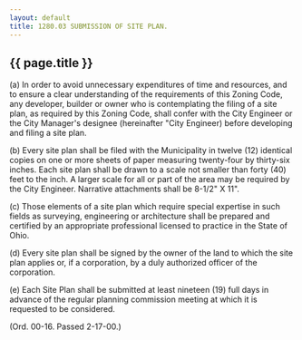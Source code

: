 ```yaml
---
layout: default 
title: 1280.03 SUBMISSION OF SITE PLAN.
---
```


{{ page.title }}
----------------

​(a) In order to avoid unnecessary expenditures of time and resources,
and to ensure a clear understanding of the requirements of this Zoning
Code, any developer, builder or owner who is contemplating the filing of
a site plan, as required by this Zoning Code, shall confer with the City
Engineer or the City Manager's designee (hereinafter "City Engineer)
before developing and filing a site plan.

​(b) Every site plan shall be filed with the Municipality in twelve (12)
identical copies on one or more sheets of paper measuring twenty-four by
thirty-six inches. Each site plan shall be drawn to a scale not smaller
than forty (40) feet to the inch. A larger scale for all or part of the
area may be required by the City Engineer. Narrative attachments shall
be 8-1/2" X 11".

​(c) Those elements of a site plan which require special expertise in
such fields as surveying, engineering or architecture shall be prepared
and certified by an appropriate professional licensed to practice in the
State of Ohio.

​(d) Every site plan shall be signed by the owner of the land to which
the site plan applies or, if a corporation, by a duly authorized officer
of the corporation.

​(e) Each Site Plan shall be submitted at least nineteen (19) full days
in advance of the regular planning commission meeting at which it is
requested to be considered.

(Ord. 00-16. Passed 2-17-00.)
